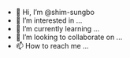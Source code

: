 - 👋 Hi, I’m @shim-sungbo
- 👀 I’m interested in ...
- 🌱 I’m currently learning ...
- 💞️ I’m looking to collaborate on ...
- 📫 How to reach me ...

<!---
shim-sungbo/shim-sungbo is a ✨ special ✨ repository because its `README.md` (this file) appears on your GitHub profile.
You can click the Preview link to take a look at your changes.
--->
